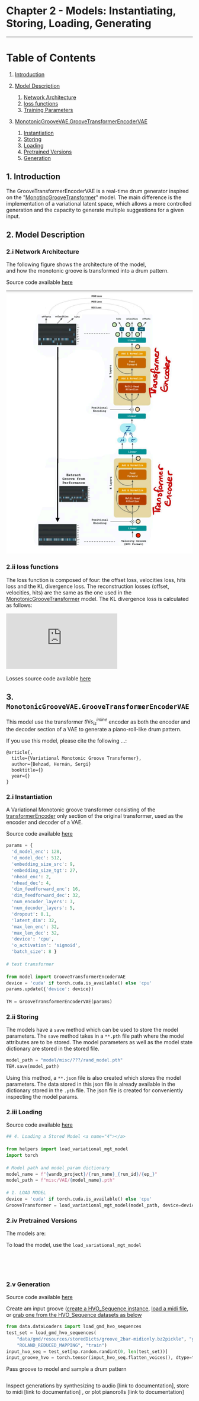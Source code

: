 # Chapter 2 - Models:  Instantiating, Storing, Loading, Generating

----

# Table of Contents
1. [Introduction](#1) 
2. [Model Description](#2)
   1. [Network Architecture](#2_i)
   2. [loss functions](#2_ii)
   2. [Training Parameters](#2_ii)


2. [MonotonicGrooveVAE.GrooveTransformerEncoderVAE](#3)
   1. [Instantiation](#3_i)
   2. [Storing](#3_ii)
   3. [Loading](#3_iii)
   4. [Pretrained Versions](#3_iv)
   5. [Generation](#3_v)


## 1. Introduction <a name="1"></a>
The GrooveTransformerEncoderVAE is a real-time drum generator inspired on the "[MonotincGrooveTransformer](../../chapter2_Model/A_MonotonicGrooveTransformer/README.md)" model.
The main difference is the implementation of a variational latent space, which allows a more controlled generation and the capacity to
generate multiple suggestions for a given input.

## 2. Model Description <a name="2"></a>

### 2.i Network Architecture <a name="2_i"></a>

The following figure shows the architecture of the model,  
and how the monotonic groove is transformed into a drum pattern.

Source code available [here](../../../model/Base/BasicGrooveTransformer.py)


![VAE Model](trasnsformer_VAE_scrath.png)

### 2.ii loss functions <a name="2_ii"></a>

The loss function is composed of four: the offset loss, velocities loss,
hits loss and the KL divergence loss. 
The reconstruction losses (offset, velocities, hits) are the same as the one used in the [MonotonicGrooveTransformer](../../chapter2_Model/A_MonotonicGrooveTransformer/README.md) model. The KL divergence loss is calculated as follows:



![KL loss](https://latex.codecogs.com/gif.latex?%5Cmathfrak%7BL%7D%20%3D%20-%20%5Cfrac%7B1%7D%7B2%7D%20%5Csum_%7Bi%3D1%7D%5E%7BK%7D1&plus;%20%5Clog%28%20%5Csigma_%7Bi%7D%5E%7B2%7D%29%20-%20%5Csigma_%7Bi%7D%5E%7B2%7D%20-%20%5Cmu_%7Bi%7D%5E%7B2%7D)

Losses source code available [here](../../../helpers/VAE/train_utils.py)



## 3. `MonotonicGrooveVAE.GrooveTransformerEncoderVAE` <a name="3"></a>
This model use the transformer ${this}_{is}^{inline}$ encoder as both the encoder and the decoder section of a VAE to generate a piano-roll-like drum pattern.




If you use this model, please cite the following ...:
```citation
@article{,
  title={Variational Monotonic Groove Transformer},
  author={Behzad, Hernán, Sergi}
  booktitle={}
  year={}
}
```

### 2.i Instantiation <a name="2_i"></a>
A Variational Monotonic groove transformer consisting of the 
[transformerEncoder](https://pytorch.org/docs/stable/generated/torch.nn.TransformerEncoder.html#torch.nn.TransformerEncoder)
only section of the original transformer, used as the encoder and decoder of a VAE. 

Source code available [here](../../../demos/model/B_VariationalMonotonicGrooveTransformer/GrooveTransformerEncoderVAE_test.py)

```python
params = {
  'd_model_enc': 128,
  'd_model_dec': 512,
  'embedding_size_src': 9,
  'embedding_size_tgt': 27,
  'nhead_enc': 2,
  'nhead_dec': 4,
  'dim_feedforward_enc': 16,
  'dim_feedforward_dec': 32,
  'num_encoder_layers': 3,
  'num_decoder_layers': 5,
  'dropout': 0.1,
  'latent_dim': 32,
  'max_len_enc': 32,
  'max_len_dec': 32,
  'device': 'cpu',
  'o_activation': 'sigmoid',
  'batch_size': 8 }

# test transformer

from model import GrooveTransformerEncoderVAE
device = 'cuda' if torch.cuda.is_available() else 'cpu'
params.update({'device': device})

TM = GrooveTransformerEncoderVAE(params)
```

### 2.ii Storing <a name="2_ii"></a>
The models have a `save` method which can be used to store the model parameters. 
The `save` method takes in a  `**.pth` file path where the model attributes are to be stored. 
The model parameters as well as the model state dictionary are stored in the stored file.

```python
model_path = "model/misc/???/rand_model.pth"
TEM.save(model_path)
```

Using this method, a `**.json` file is also created which stores the model parameters. The data stored in 
this json file is already available in the dictionary stored in the `.pth` file. The json file is created
for conveniently inspecting the model params.

### 2.iii Loading <a name="2_iii"></a>

Source code available [here](../../demos/model/VariationalMonotonicGrooveTransformer/loadVAE_pretrained_versions_available.py)

```python
## 4. Loading a Stored Model <a name="4"></a>

from helpers import load_variational_mgt_model
import torch

# Model path and model_param dictionary
model_name = f"{wandb_project}/{run_name}_{run_id}/{ep_}"
model_path = f"misc/VAE/{model_name}.pth"

# 1. LOAD MODEL
device = 'cuda' if torch.cuda.is_available() else 'cpu'
GrooveTransformer = load_variational_mgt_model(model_path, device=device)

```

### 2.iv Pretrained Versions <a name="3_iv"></a>

The models are:



To load the model, use the `load_variational_mgt_model` 

```python





```
### 2.v Generation <a name="3_v"></a>
Source code available [here](../../demos/model/monotonic_groove_transformer_v1/LoaderSamplerDemo.py)

Create am input groove ([create a HVO_Sequence instance](https://github.com/behzadhaki/GrooveTransformer/blob/main/documentation/chapter1_Data/README.md#create-a-score-),
[load a midi file](https://github.com/behzadhaki/GrooveTransformer/blob/main/documentation/chapter1_Data/README.md#load-from-midi-), 
or [grab one from the HVO_Sequence datasets as below](https://github.com/behzadhaki/GrooveTransformer/blob/main/documentation/chapter1_Data/README.md#load-from-midi-)
```python
from data.dataLoaders import load_gmd_hvo_sequences
test_set = load_gmd_hvo_sequences(
    "data/gmd/resources/storedDicts/groove_2bar-midionly.bz2pickle", "gmd", "data/dataset_json_settings/4_4_Beats_gmd.json", [4],
    "ROLAND_REDUCED_MAPPING", "train")
input_hvo_seq = test_set[np.random.randint(0, len(test_set))]
input_groove_hvo = torch.tensor(input_hvo_seq.flatten_voices(), dtype=torch.float32)
```

Pass groove to model and sample a drum pattern
```python


```


Inspect generations by synthesizing to audio [link to documentation], 
store to midi [link to documentation] , or plot pianorolls [link to documentation]
```python


```
